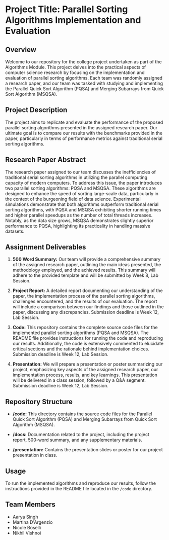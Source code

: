 # Project Title: Parallel Sorting Algorithms Implementation and Evaluation

## Overview
Welcome to our repository for the college project undertaken as part of the Algorithms Module. This project delves into the practical aspects of computer science research by focusing on the implementation and evaluation of parallel sorting algorithms. Each team was randomly assigned a research paper, and our team was tasked with studying and implementing the Parallel Quick Sort Algorithm (PQSA) and Merging Subarrays from Quick Sort Algorithm (MSQSA). 

## Project Description
The project aims to replicate and evaluate the performance of the proposed parallel sorting algorithms presented in the assigned research paper. Our ultimate goal is to compare our results with the benchmarks provided in the paper, particularly in terms of performance metrics against traditional serial sorting algorithms.

## Research Paper Abstract
The research paper assigned to our team discusses the inefficiencies of traditional serial sorting algorithms in utilizing the parallel computing capacity of modern computers. To address this issue, the paper introduces two parallel sorting algorithms: PQSA and MSQSA. These algorithms are designed to enhance the speed of sorting large-scale data, particularly in the context of the burgeoning field of data science. Experimental simulations demonstrate that both algorithms outperform traditional serial sorting algorithms, with PQSA and MSQSA exhibiting shorter running times and higher parallel speedups as the number of total threads increases. Notably, as the data size grows, MSQSA demonstrates slightly superior performance to PQSA, highlighting its practicality in handling massive datasets.

## Assignment Deliverables
1. **500 Word Summary:** Our team will provide a comprehensive summary of the assigned research paper, outlining the main ideas presented, the methodology employed, and the achieved results. This summary will adhere to the provided template and will be submitted by Week 8, Lab Session.
   
2. **Project Report:** A detailed report documenting our understanding of the paper, the implementation process of the parallel sorting algorithms, challenges encountered, and the results of our evaluation. The report will include a comparison between our findings and those outlined in the paper, discussing any discrepancies. Submission deadline is Week 12, Lab Session.
   
3. **Code:** This repository contains the complete source code files for the implemented parallel sorting algorithms (PQSA and MSQSA). The README file provides instructions for running the code and reproducing our results. Additionally, the code is extensively commented to elucidate critical sections and the rationale behind implementation choices. Submission deadline is Week 12, Lab Session.
   
4. **Presentation:** We will prepare a presentation or poster summarizing our project, emphasizing key aspects of the assigned research paper, our implementation process, results, and key learnings. This presentation will be delivered in a class session, followed by a Q&A segment. Submission deadline is Week 12, Lab Session.

## Repository Structure
- **/code:** This directory contains the source code files for the Parallel Quick Sort Algorithm (PQSA) and Merging Subarrays from Quick Sort Algorithm (MSQSA).
  
- **/docs:** Documentation related to the project, including the project report, 500-word summary, and any supplementary materials.
  
- **/presentation:** Contains the presentation slides or poster for our project presentation in class.

## Usage
To run the implemented algorithms and reproduce our results, follow the instructions provided in the README file located in the `/code` directory.

## Team Members
- Aarya Singh
- Martina D'Argenzio
- Nicole Boselli
- Nikhil Vishnoi

